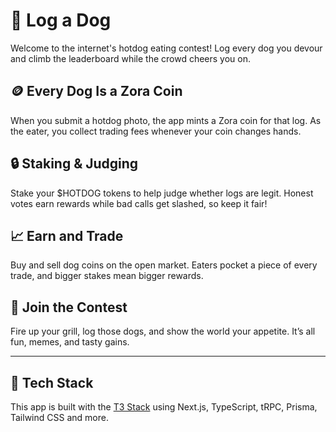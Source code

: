 # 🌭 Log a Dog

Welcome to the internet's hotdog eating contest! Log every dog you devour and climb the leaderboard while the crowd cheers you on.

## 🪙 Every Dog Is a Zora Coin
When you submit a hotdog photo, the app mints a Zora coin for that log. As the eater, you collect trading fees whenever your coin changes hands.

## 🔒 Staking & Judging
Stake your $HOTDOG tokens to help judge whether logs are legit. Honest votes earn rewards while bad calls get slashed, so keep it fair!

## 📈 Earn and Trade
Buy and sell dog coins on the open market. Eaters pocket a piece of every trade, and bigger stakes mean bigger rewards.

## 🎉 Join the Contest
Fire up your grill, log those dogs, and show the world your appetite. It’s all fun, memes, and tasty gains.

---

## 🔧 Tech Stack
This app is built with the [T3 Stack](https://create.t3.gg/) using Next.js, TypeScript, tRPC, Prisma, Tailwind CSS and more.
